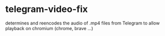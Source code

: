 # telegram-video-fix
determines and reencodes the audio of .mp4 files from Telegram to allow playback on chromium (chrome, brave ...)
